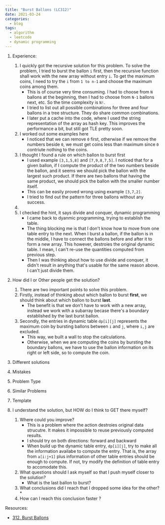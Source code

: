 ```yaml
---
title: "Burst Ballons (LC312)"
date: 2021-03-24
categories:
  - blog
tags:
  - algorithm
  - leetcode
  - dynamic programming
---
```


1. Experience:
    1. I quickly got the recursive solution for this problem. To solve the problem, I tried to burst the ballon `i` first, then the recursive function shall work with the new array without entry `i`. To get the maximum coins, I need to try the `i` from `1 to n-1` and choose the maximum coins among them.
        * This is of course very time consuming. I had to choose from `N` ballons at the beginning, then I had to choose from `N-1` ballons next, etc. So the time complexity is `N!`.
        * I tried to list out all possible combinations for three and four ballons in a tree structure. They do share common combinations.
        * I later put a cache into the code, where I used the string representation of the array as hash key. This improves the performance a bit, but still got TLE pretty soon.
    2. I worked out some examples here
        * I noticed that we can remove `0` first, otherwise if we remove the numbers beside `0`, we must get coins less than maximum since `0` contriute nothing to the coins.
    3. I thought I found a rule on which ballon to burst first
        * I used example `[3,1,5,8]` and `[7,9,8,7,5]`. I noticed that for a given ballon, if I compute the product of the two numbers beside the ballon, and it seems we should pick the ballon with the largest such product. If there are two ballons that having the same product, we should pick the ballon with the smaller number itself. 
        * This can be easily proved wrong using example `[3,7,2]`.
        * I tried to find out the pattern for three ballons without any success.
    4.   
    5. I checked the hint, it says divide and conquer, dynamic programming
        * I came back to dyanmic programming, trying to establish the table. 
        * The thing blocking me is that I don't know how to move from one table entry to the next. When I burst a ballon, if the ballon is in the middle, I have to connect the ballons before and after it to form a new array. This however, destroies the original dynamic table. I mean, I can't re-use the quantities computed from previous step.
        * Then I was thinking about how to use divide and conquer, it didn't result in anything that's usable for the same reason above. I can't just divide them.
    

2. How did I or Other people get the solution? 
    1. There are two important points to solve this problem.
    2. Firstly, instead of thinking about which ballon to burst **first**, we should think about which ballon to burst **last**. 
        * The benefit is that we don't have to work with a new array, instead we work with a subarray becase there's a boundary established by the last burst ballon. 
    3. Secondly, the entries in dynamic table `dp[i][j]` represents the maximum coin by bursting ballons between `i` and `j`, where `i,j` are excluded.
        * This way, we built a wall to stop the calculations.
        * Otherwise, when we are computing the coins by bursting the boundary ballons, we have to use the ballon information on its right or left side, so to compute the coin. 

3. Different solutions


4. Mistakes

5. Problem Type
    
6. Similar Problems

7. Template

8. I understand the solution, but HOW do I think to GET there myself?
    1. Where could you improve?
        * This is a problem where the action destroies original data strucutre. It makes it impossible to reuse previously computed results.
        * I should try on both directions: forward and backward
        * When build up the dynamic table entry, `dp[i][j]`, try to make all the information availabe to compute the entry. That is, the array from `a[i:j+1]` plus information of other table entries should be enough to compute. If not, try modify the definition of table entry to accomodate this.
    2. What questions should I ask myself so that I push myself closer to the solution? 
        * What is the last ballon to burst?
    3. What conclusions did I reach that I dropped some idea for the other?
        * 
    4. How can I reach this conclusion faster ?
    



Resources:
* [312. Burst Ballons][LeetCode Link]


[LeetCode Link]: https://leetcode.com/problems/burst-balloons/